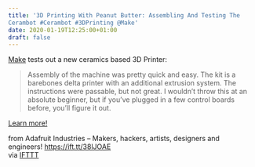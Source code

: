 ```yaml
---
title: '3D Printing With Peanut Butter: Assembling And Testing The
Cerambot #Cerambot #3DPrinting @Make'
date: 2020-01-19T12:25:00+01:00
draft: false
---
```


[Make](https://makezine.com/2020/01/17/3d-printing-with-peanut-butter-assembling-and-testing-the-cerambot/) tests out a new ceramics based 3D Printer:

> Assembly of the machine was pretty quick and easy. The kit is a barebones delta printer with an additional extrusion system. The instructions were passable, but not great. I wouldn’t throw this at an absolute beginner, but if you’ve plugged in a few control boards before, you’ll figure it out.

[Learn more!](https://makezine.com/2020/01/17/3d-printing-with-peanut-butter-assembling-and-testing-the-cerambot/)

  
  
from Adafruit Industries – Makers, hackers, artists, designers and engineers! https://ift.tt/38lJOAE  
via [IFTTT](https://ifttt.com/?ref=da&site=blogger)